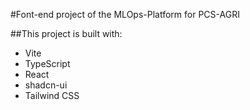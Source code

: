 #Font-end project of the MLOps-Platform for PCS-AGRI

##This project is built with:

- Vite
- TypeScript
- React
- shadcn-ui
- Tailwind CSS